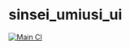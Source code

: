 # sinsei_umiusi_ui

[![Main CI](https://github.com/rogy-AquaLab/sinsei_UMIUSI_ui/actions/workflows/main.yml/badge.svg?branch=main)](https://github.com/rogy-AquaLab/sinsei_UMIUSI_ui/actions/workflows/main.yml)
